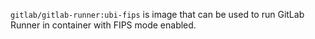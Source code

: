 `gitlab/gitlab-runner:ubi-fips` is image that can be used to run GitLab Runner in container with FIPS mode enabled.
